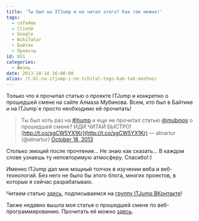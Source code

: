 ```yaml
---
title: 'Ты был на ITJump и не читал этого? Как так можно!'
tags:
  - cafe4me
  - ClienD
  - Google
  - WikiTatar
  - Байтик
  - Проекты
id: 651
categories:
  - Жизнь
date: 2013-10-18 16:00:00
alias: /t-bl-na-itjump-i-ne-tchital-togo-kak-tak-mozhno/
---
```


Только что я прочитал статью о проекте ITJump и конкретно о прошедшей смене на сайте Алмаза Мубинова. Всем, кто был в Байтике и на ITJump`е просто необходимо её прочитать!

<!--more-->

> Ты был хоть раз на [#itjump](https://twitter.com/search?q=%23itjump&amp;src=hash) и еще не прочитал статью [@mubinov](https://twitter.com/mubinov) о прошедшей смене? ИДИ ЧИТАЙ БЫСТРО! [http://t.co/sgCW5YX1Kr](http://t.co/sgCW5YX1Kr)
> &mdash; atnartur (@atnartur) [October 18, 2013](https://twitter.com/atnartur/statuses/391174560290451456)
<script async src="//platform.twitter.com/widgets.js" charset="utf-8"></script>

Столько эмоций после прочтения… Не знаю как сказать… В каждом слове узнаешь ту неповторимую атмосферу. Спасибо!:)

Именно ITJump дал мне мощный толчок в изучении веба и веб-технологий. Без него не было бы этого блога, многих проектов, в которые я сейчас разрабатываю. 

Читаем статью [здесь](http://mubinov.com/2013/10/it-jump-2-goda/), подписываемся на [группу ITJump ВКонтакте](http://vk.com/itjump)!

Также недавно вышла моя статья о прошедшей смене по веб-программированию. Прочитать её можно [здесь](http://atnartur.ru/veb-programmirovanie-v-baytike/ "Веб-программирование в Байтике").